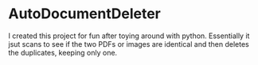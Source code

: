 # AutoDocumentDeleter

I created this project for fun after toying around with python. Essentially it jsut scans to see if the two PDFs or images are identical and then deletes the duplicates, keeping only one.
